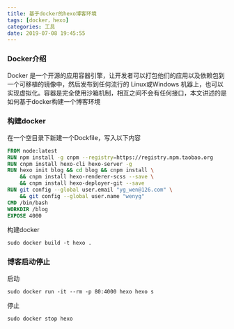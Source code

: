 ```yaml
---
title: 基于docker的hexo博客环境
tags: [docker，hexo]
categories: 工具
date: 2019-07-08 19:45:55
---
```


### Docker介绍

Docker 是一个开源的应用容器引擎，让开发者可以打包他们的应用以及依赖包到一个可移植的镜像中，然后发布到任何流行的 Linux或Windows 机器上，也可以实现虚拟化。容器是完全使用沙箱机制，相互之间不会有任何接口，本文讲述的是如何基于docker构建一个博客环境

<!-- more -->

### 构建docker

在一个空目录下新建一个Dockfile，写入以下内容

```dockerfile
FROM node:latest
RUN npm install -g cnpm --registry=https://registry.npm.taobao.org
RUN cnpm install hexo-cli hexo-server -g
RUN hexo init blog && cd blog && cnpm install \
    && cnpm install hexo-renderer-scss --save \
    && cnpm install hexo-deployer-git --save
RUN git config --global user.email "yg_wen@126.com" \
    && git config --global user.name "wenyg"
CMD /bin/bash
WORKDIR /blog
EXPOSE 4000
```

构建docker

```
sudo docker build -t hexo .
```

### 博客启动停止

启动

```
sudo docker run -it --rm -p 80:4000 hexo hexo s
```

停止

```
sudo docker stop hexo 
```

